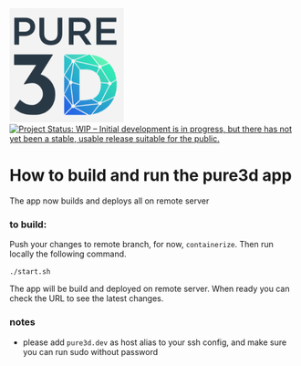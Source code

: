 ![logo](images/pure3d.png)
[![Project Status: WIP – Initial development is in progress, but there has not yet been a stable, usable release suitable for the public.](https://www.repostatus.org/badges/latest/wip.svg)](https://www.repostatus.org/#wip)

# How to build and run the pure3d app
The app now builds and deploys all on remote server

### to build:
Push your changes to remote branch, for now, `containerize`. Then run locally the following command. 
```shell
./start.sh
```
The app will be build and deployed on remote server. When ready you can check the URL to see the latest changes. 

### notes
 * please add `pure3d.dev` as host alias to your ssh config, and make sure you can run sudo without password